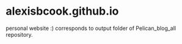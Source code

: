 # alexisbcook.github.io

personal website :) corresponds to output folder of Pelican_blog_all repository.
